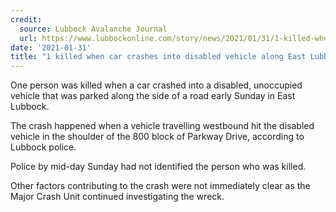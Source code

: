 ```yaml
---
credit:
  source: Lubbock Avalanche Journal
  url: https://www.lubbockonline.com/story/news/2021/01/31/1-killed-when-car-crashes-into-disabled-vehicle-along-east-lubbock-roadway/4331869001/
date: '2021-01-31'
title: "1 killed when car crashes into disabled vehicle along East Lubbock roadway"
---
```

One person was killed when a car crashed into a disabled, unoccupied vehicle that was parked along the side of a road early Sunday in East Lubbock.

The crash happened when a vehicle travelling westbound hit the disabled vehicle in the shoulder of the 800 block of Parkway Drive, according to Lubbock police.

Police by mid-day Sunday had not identified the person who was killed.

Other factors contributing to the crash were not immediately clear as the Major Crash Unit continued investigating the wreck.
